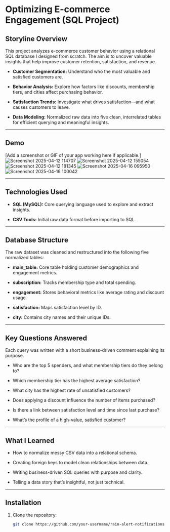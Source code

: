 # Optimizing E-commerce Engagement (SQL Project)

## Storyline Overview

This project analyzes e-commerce customer behavior using a relational SQL database I designed from scratch. The aim is to uncover valuable insights that help improve customer retention, satisfaction, and revenue.

- **Customer Segmentation:** Understand who the most valuable and satisfied customers are.

- **Behavior Analysis:** Explore how factors like discounts, membership tiers, and cities affect purchasing behavior.

- **Satisfaction Trends:** Investigate what drives satisfaction—and what causes customers to leave.

- **Data Modeling:** Normalized raw data into five clean, interrelated tables for efficient querying and meaningful insights.

---

## Demo

[Add a screenshot or GIF of your app working here if applicable.]
![Screenshot 2025-04-12 114707](https://github.com/user-attachments/assets/d0b71bbc-17c9-4a6f-921a-f0a1a136eeda)
![Screenshot 2025-04-12 155054](https://github.com/user-attachments/assets/ec3e69e5-d752-4d49-bfc7-f0100f576202)
![Screenshot 2025-04-12 181345](https://github.com/user-attachments/assets/8a8c1950-a999-4cab-b058-8a7cf150a169)
![Screenshot 2025-04-16 095950](https://github.com/user-attachments/assets/4be81801-218e-4932-9e7e-ee35003d3b0b)
![Screenshot 2025-04-16 100042](https://github.com/user-attachments/assets/01286e9a-a882-4381-9906-73470634b860)

---

## Technologies Used

- **SQL (MySQL):** Core querying language used to explore and extract insights.

- **CSV Tools:** Initial raw data format before importing to SQL.

---

## Database Structure

The raw dataset was cleaned and restructured into the following five normalized tables:

- **main_table:** Core table holding customer demographics and engagement metrics.

- **subscription:** Tracks membership type and total spending.

- **engagement:** Stores behavioral metrics like average rating and discount usage.

- **satisfaction:** Maps satisfaction level by ID.

- **city:** Contains city names and their unique IDs.

---

## Key Questions Answered

Each query was written with a short business-driven comment explaining its purpose.

- Who are the top 5 spenders, and what membership tiers do they belong to?

- Which membership tier has the highest average satisfaction?

- What city has the highest rate of unsatisfied customers?

- Does applying a discount influence the number of items purchased?

- Is there a link between satisfaction level and time since last purchase?

- What’s the profile of a high-value, satisfied customer?

---

## What I Learned

- How to normalize messy CSV data into a relational schema.

- Creating foreign keys to model clean relationships between data.

- Writing business-driven SQL queries with purpose and clarity.

- Telling a data story that’s insightful, not just technical.

---

## Installation

1. Clone the repository:
   ```bash
   git clone https://github.com/your-username/rain-alert-notifications-system.git
